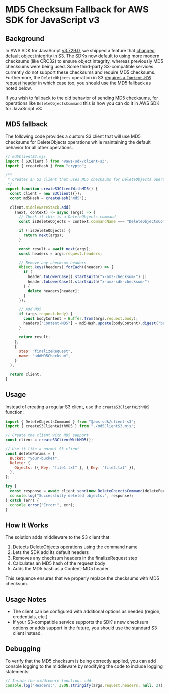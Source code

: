 # MD5 Checksum Fallback for AWS SDK for JavaScript v3

## Background

In AWS SDK for JavaScript [v3.729.0](https://github.com/aws/aws-sdk-js-v3/releases/tag/v3.729.0),
we shipped a feature that [changed default object integrity in
S3](https://github.com/aws/aws-sdk-js-v3/issues/6810). The SDKs now default to using more modern
checksums (like CRC32) to ensure object integrity, whereas previously MD5 checksums were being used.
Some third-party S3-compatible services currently do not support these checksums and require MD5 checksums. Furthermore, the `DeleteObjects` operation in S3 [requires a `Content-MD5` request header](https://docs.aws.amazon.com/AmazonS3/latest/API/API_DeleteObjects.html) in which case too, you should use the MD5 fallback as noted below.

If you wish to fallback to the old behavior of sending MD5 checksums, for operations like
`DeleteObjectsCommand` this is how you can do it in AWS SDK for JavaScript v3:

## MD5 fallback

The following code provides a custom S3 client that will use MD5 checksums for DeleteObjects
operations while maintaining the default behavior for all other operations.

```javascript
// md5ClientS3.mjs
import { S3Client } from "@aws-sdk/client-s3";
import { createHash } from "crypto";

/**
 * Creates an S3 client that uses MD5 checksums for DeleteObjects operations
 */
export function createS3ClientWithMD5() {
  const client = new S3Client({});
  const md5Hash = createHash("md5");

  client.middlewareStack.add(
    (next, context) => async (args) => {
      // Check if this is a DeleteObjects command
      const isDeleteObjects = context.commandName === "DeleteObjectsCommand";

      if (!isDeleteObjects) {
        return next(args);
      }

      const result = await next(args);
      const headers = args.request.headers;

      // Remove any checksum headers
      Object.keys(headers).forEach((header) => {
        if (
          header.toLowerCase().startsWith("x-amz-checksum-") ||
          header.toLowerCase().startsWith("x-amz-sdk-checksum-")
        ) {
          delete headers[header];
        }
      });

      // Add MD5
      if (args.request.body) {
        const bodyContent = Buffer.from(args.request.body);
        headers["Content-MD5"] = md5Hash.update(bodyContent).digest("base64");
      }

      return result;
    },
    {
      step: "finalizeRequest",
      name: "addMD5Checksum",
    }
  );

  return client;
}
```

## Usage

Instead of creating a regular S3 client, use the `createS3ClientWithMD5` function:

```javascript
import { DeleteObjectsCommand } from "@aws-sdk/client-s3";
import { createS3ClientWithMD5 } from "./md5ClientS3.mjs";

// Create the client with MD5 support
const client = createS3ClientWithMD5();

// Use it like a normal S3 client
const deleteParams = {
  Bucket: "your-bucket",
  Delete: {
    Objects: [{ Key: "file1.txt" }, { Key: "file2.txt" }],
  },
};

try {
  const response = await client.send(new DeleteObjectsCommand(deleteParams));
  console.log("Successfully deleted objects:", response);
} catch (err) {
  console.error("Error:", err);
}
```

## How It Works

The solution adds middleware to the S3 client that:

1. Detects DeleteObjects operations using the command name
2. Lets the SDK add its default headers
3. Removes any checksum headers in the finalizeRequest step
4. Calculates an MD5 hash of the request body
5. Adds the MD5 hash as a Content-MD5 header

This sequence ensures that we properly replace the checksums with MD5 checksum.

## Usage Notes

- The client can be configured with additional options as needed (region, credentials, etc.)
- If your S3-compatible service supports the SDK's new checksum options or adds support in the
  future, you should use the standard S3 client instead.

## Debugging

To verify that the MD5 checksum is being correctly applied, you can add console logging to the
middleware by modifying the code to include logging statements:

```javascript
// Inside the middleware function, add:
console.log("Headers:", JSON.stringify(args.request.headers, null, 2));
```
